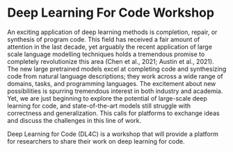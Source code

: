 # Deep Learning For Code Workshop

An exciting application of deep learning methods is completion, repair, or synthesis of program code. This field has received a fair amount of attention in the last decade, yet arguably the recent application of large scale language modelling techniques holds a tremendous promise to completely revolutionize this area  (Chen et al., 2021; Austin et al., 2021). The new large pretrained models excel at completing code and synthesizing code from natural language descriptions; they work across a wide range of domains, tasks, and programming languages. The excitement about new possibilities is spurring tremendous interest in both industry and academia. Yet, we are just beginning to explore the potential of large-scale deep learning for code, and state-of-the-art models still struggle with correctness and generalization. This calls for platforms to exchange ideas and discuss the challenges in this line of work. 

Deep Learning for Code (DL4C) is a workshop that will provide a platform for researchers to share their work on deep learning for code.

